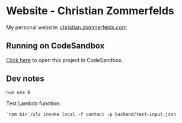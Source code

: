 # Website - Christian Zommerfelds

My personal website: [christian.zommerfelds.com](http://christian.zommerfelds.com)

## Running on CodeSandbox

[Click here](https://codesandbox.io/s/github/zommerfelds/website-cz) to open this project in CodeSandbox.

## Dev notes

```
nvm use 8
```

Test Lambda function:

```
`npm bin`/sls invoke local -f contact -p backend/test-input.json
```
